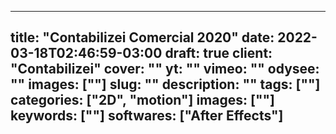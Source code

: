 
---
title: "Contabilizei Comercial 2020"
date: 2022-03-18T02:46:59-03:00
draft: true
client: "Contabilizei"
cover: ""
yt: ""
vimeo: ""
odysee: ""
images: [""]
slug: ""
description: ""
tags: [""]
categories: ["2D", "motion"]
images: [""]
keywords: [""]
softwares: ["After Effects"]
---

